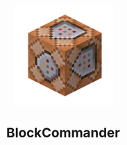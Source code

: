 <p align="center">
  <img src="command_block.png" width="230px" alt="Descripción de la imagen">
</p>

<h2 align="center" style="font-size: 30px;">
  BlockCommander
</h2>
